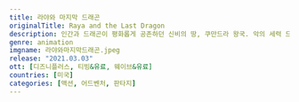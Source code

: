 ```yaml
---
title: 라야와 마지막 드래곤
originalTitle: Raya and the Last Dragon
description: 인간과 드래곤이 평화롭게 공존하던 신비의 땅, 쿠만드라 왕국. 악의 세력 드룬이 들이닥치자, 드래곤들은 인간을 구하기 위해 스스로를 희생하고 사라진다. 500년 후 부활한 드룬이 세상을 공포에 빠뜨리자, 전사 라야는 분열된 쿠만드라를 구하기 위해 전설 속 마지막 드래곤을 찾아 모험을 떠난다. 라야는 험난한 여정을 겪으며 세상을 구하기 위해서는 전설 속 드래곤보다 더 중요한 것이 있다는 것을 깨닫게 되는데…
genre: animation
imgname: 라야와마지막드래곤.jpeg
release: "2021.03.03"
ott: [디즈니플러스, 티빙&유료, 웨이브&유료]
countries: [미국]
categories: [액션, 어드벤처, 판타지]
---
```

